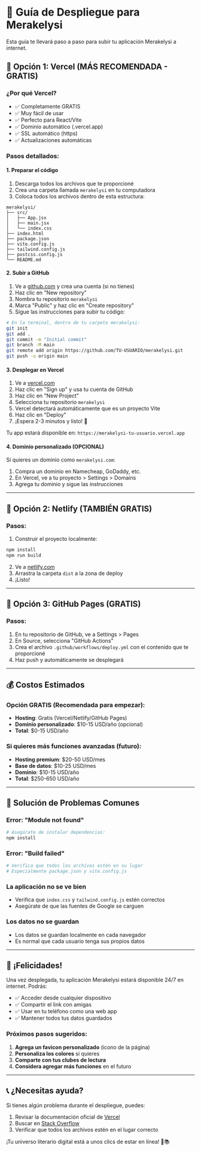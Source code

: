 # 🚀 Guía de Despliegue para Merakelysi

Esta guía te llevará paso a paso para subir tu aplicación Merakelysi a internet.

## 🎯 Opción 1: Vercel (MÁS RECOMENDADA - GRATIS)

### ¿Por qué Vercel?
- ✅ Completamente GRATIS
- ✅ Muy fácil de usar
- ✅ Perfecto para React/Vite
- ✅ Dominio automático (.vercel.app)
- ✅ SSL automático (https)
- ✅ Actualizaciones automáticas

### Pasos detallados:

#### 1. Preparar el código
1. Descarga todos los archivos que te proporcioné
2. Crea una carpeta llamada `merakelysi` en tu computadora
3. Coloca todos los archivos dentro de esta estructura:

```
merakelysi/
├── src/
│   ├── App.jsx
│   ├── main.jsx
│   └── index.css
├── index.html
├── package.json
├── vite.config.js
├── tailwind.config.js
├── postcss.config.js
└── README.md
```

#### 2. Subir a GitHub
1. Ve a [github.com](https://github.com) y crea una cuenta (si no tienes)
2. Haz clic en "New repository"
3. Nombra tu repositorio `merakelysi`
4. Marca "Public" y haz clic en "Create repository"
5. Sigue las instrucciones para subir tu código:

```bash
# En la terminal, dentro de tu carpeta merakelysi:
git init
git add .
git commit -m "Initial commit"
git branch -M main
git remote add origin https://github.com/TU-USUARIO/merakelysi.git
git push -u origin main
```

#### 3. Desplegar en Vercel
1. Ve a [vercel.com](https://vercel.com)
2. Haz clic en "Sign up" y usa tu cuenta de GitHub
3. Haz clic en "New Project"
4. Selecciona tu repositorio `merakelysi`
5. Vercel detectará automáticamente que es un proyecto Vite
6. Haz clic en "Deploy"
7. ¡Espera 2-3 minutos y listo! 🎉

Tu app estará disponible en: `https://merakelysi-tu-usuario.vercel.app`

#### 4. Dominio personalizado (OPCIONAL)
Si quieres un dominio como `merakelysi.com`:
1. Compra un dominio en Namecheap, GoDaddy, etc.
2. En Vercel, ve a tu proyecto > Settings > Domains
3. Agrega tu dominio y sigue las instrucciones

---

## 🎯 Opción 2: Netlify (TAMBIÉN GRATIS)

### Pasos:
1. Construir el proyecto localmente:
```bash
npm install
npm run build
```

2. Ve a [netlify.com](https://netlify.com)
3. Arrastra la carpeta `dist` a la zona de deploy
4. ¡Listo!

---

## 🎯 Opción 3: GitHub Pages (GRATIS)

### Pasos:
1. En tu repositorio de GitHub, ve a Settings > Pages
2. En Source, selecciona "GitHub Actions"
3. Crea el archivo `.github/workflows/deploy.yml` con el contenido que te proporcioné
4. Haz push y automáticamente se desplegará

---

## 💰 Costos Estimados

### Opción GRATIS (Recomendada para empezar):
- **Hosting**: Gratis (Vercel/Netlify/GitHub Pages)
- **Dominio personalizado**: $10-15 USD/año (opcional)
- **Total**: $0-15 USD/año

### Si quieres más funciones avanzadas (futuro):
- **Hosting premium**: $20-50 USD/mes
- **Base de datos**: $10-25 USD/mes
- **Dominio**: $10-15 USD/año
- **Total**: $250-650 USD/año

---

## 🔧 Solución de Problemas Comunes

### Error: "Module not found"
```bash
# Asegúrate de instalar dependencias:
npm install
```

### Error: "Build failed"
```bash
# Verifica que todos los archivos estén en su lugar
# Especialmente package.json y vite.config.js
```

### La aplicación no se ve bien
- Verifica que `index.css` y `tailwind.config.js` estén correctos
- Asegúrate de que las fuentes de Google se carguen

### Los datos no se guardan
- Los datos se guardan localmente en cada navegador
- Es normal que cada usuario tenga sus propios datos

---

## 🎉 ¡Felicidades!

Una vez desplegada, tu aplicación Merakelysi estará disponible 24/7 en internet. Podrás:

- ✅ Acceder desde cualquier dispositivo
- ✅ Compartir el link con amigas
- ✅ Usar en tu teléfono como una web app
- ✅ Mantener todos tus datos guardados

### Próximos pasos sugeridos:
1. **Agrega un favicon personalizado** (icono de la página)
2. **Personaliza los colores** si quieres
3. **Comparte con tus clubes de lectura**
4. **Considera agregar más funciones** en el futuro

---

## 📞 ¿Necesitas ayuda?

Si tienes algún problema durante el despliegue, puedes:
1. Revisar la documentación oficial de [Vercel](https://vercel.com/docs)
2. Buscar en [Stack Overflow](https://stackoverflow.com)
3. Verificar que todos los archivos estén en el lugar correcto

¡Tu universo literario digital está a unos clics de estar en línea! 🌟📚
